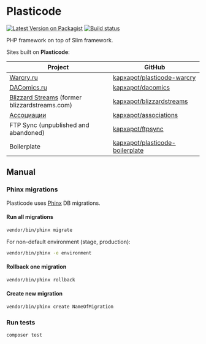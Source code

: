 # Plasticode

[![Latest Version on Packagist](https://img.shields.io/packagist/v/kapxapot/plasticode.svg)](https://packagist.org/packages/kapxapot/plasticode)
[![Build status](https://travis-ci.com/kapxapot/plasticode.svg?branch=master)](https://travis-ci.com/kapxapot/plasticode)

PHP framework on top of Slim framework.

Sites built on **Plasticode**:

|Project|GitHub|
|-------|------|
|[Warcry.ru](https://warcry.ru)|[kapxapot/plasticode-warcry](https://github.com/kapxapot/plasticode-warcry)|
|[DAComics.ru](https://dacomics.ru)|[kapxapot/dacomics](https://github.com/kapxapot/dacomics)|
|[Blizzard Streams](https://bs.warcry.ru) (former blizzardstreams.com)|[kapxapot/blizzardstreams](https://github.com/kapxapot/blizzardstreams)|
|[Ассоциации](https://associ.ru)|[kapxapot/associations](https://github.com/kapxapot/associations)|
|FTP Sync (unpublished and abandoned)|[kapxapot/ftpsync](https://github.com/kapxapot/ftpsync)|
|Boilerplate|[kapxapot/plasticode-boilerplate](https://github.com/kapxapot/plasticode-boilerplate)|

## Manual

### Phinx migrations

Plasticode uses [Phinx](http://docs.phinx.org) DB migrations.

#### Run all migrations

```bash
vendor/bin/phinx migrate
```

For non-default environment (stage, production):

```bash
vendor/bin/phinx -e environment
```

#### Rollback one migration

```bash
vendor/bin/phinx rollback
```

#### Create new migration

```bash
vendor/bin/phinx create NameOfMigration
```

### Run tests

```bash
composer test
```
